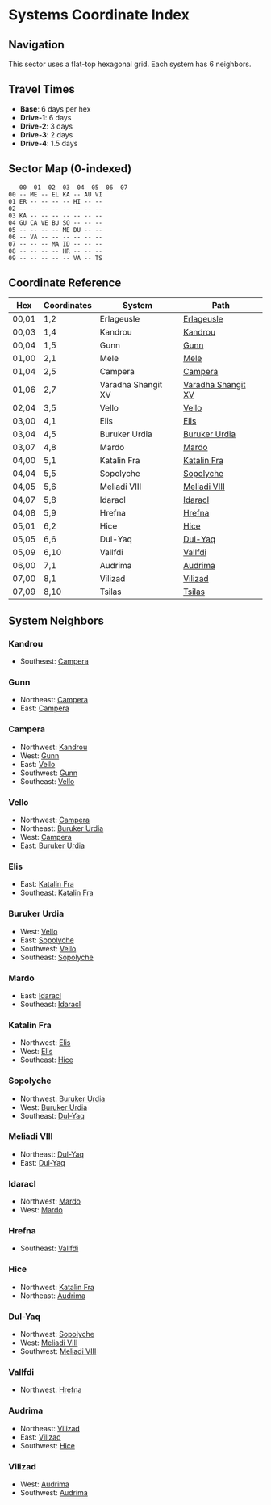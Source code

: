 # Systems Coordinate Index

## Navigation
This sector uses a flat-top hexagonal grid. Each system has 6 neighbors.

## Travel Times
- **Base**: 6 days per hex
- **Drive-1**: 6 days
- **Drive-2**: 3 days
- **Drive-3**: 2 days
- **Drive-4**: 1.5 days

## Sector Map (0-indexed)
```
   00  01  02  03  04  05  06  07
00 -- ME -- EL KA -- AU VI 
01 ER -- -- -- -- HI -- -- 
02 -- -- -- -- -- -- -- -- 
03 KA -- -- -- -- -- -- -- 
04 GU CA VE BU SO -- -- -- 
05 -- -- -- -- ME DU -- -- 
06 -- VA -- -- -- -- -- -- 
07 -- -- -- MA ID -- -- -- 
08 -- -- -- -- HR -- -- -- 
09 -- -- -- -- -- VA -- TS 
```

## Coordinate Reference

| Hex | Coordinates | System | Path |
|-----|-------------|--------|------|
| 00,01 | 1,2 | Erlageusle | [Erlageusle](systems/erlageusle/system--erlageusle.md) |
| 00,03 | 1,4 | Kandrou | [Kandrou](systems/kandrou/system--kandrou.md) |
| 00,04 | 1,5 | Gunn | [Gunn](systems/gunn/system--gunn.md) |
| 01,00 | 2,1 | Mele | [Mele](systems/mele/system--mele.md) |
| 01,04 | 2,5 | Campera | [Campera](systems/campera/system--campera.md) |
| 01,06 | 2,7 | Varadha Shangit XV | [Varadha Shangit XV](systems/varadha-shangit-xv/system--varadha-shangit-xv.md) |
| 02,04 | 3,5 | Vello | [Vello](systems/vello/system--vello.md) |
| 03,00 | 4,1 | Elis | [Elis](systems/elis/system--elis.md) |
| 03,04 | 4,5 | Buruker Urdia | [Buruker Urdia](systems/buruker-urdia/system--buruker-urdia.md) |
| 03,07 | 4,8 | Mardo | [Mardo](systems/mardo/system--mardo.md) |
| 04,00 | 5,1 | Katalin Fra | [Katalin Fra](systems/katalin-fra/system--katalin-fra.md) |
| 04,04 | 5,5 | Sopolyche | [Sopolyche](systems/sopolyche/system--sopolyche.md) |
| 04,05 | 5,6 | Meliadi VIII | [Meliadi VIII](systems/meliadi-viii/system--meliadi-viii.md) |
| 04,07 | 5,8 | Idaracl | [Idaracl](systems/idaracl/system--idaracl.md) |
| 04,08 | 5,9 | Hrefna | [Hrefna](systems/hrefna/system--hrefna.md) |
| 05,01 | 6,2 | Hice | [Hice](systems/hice/system--hice.md) |
| 05,05 | 6,6 | Dul-Yaq | [Dul-Yaq](systems/dul-yaq/system--dul-yaq.md) |
| 05,09 | 6,10 | Vallfdi | [Vallfdi](systems/vallfdi/system--vallfdi.md) |
| 06,00 | 7,1 | Audrima | [Audrima](systems/audrima/system--audrima.md) |
| 07,00 | 8,1 | Vilizad | [Vilizad](systems/vilizad/system--vilizad.md) |
| 07,09 | 8,10 | Tsilas | [Tsilas](systems/tsilas/system--tsilas.md) |

## System Neighbors

### Kandrou
- Southeast: [Campera](systems/campera/system--campera.md)

### Gunn
- Northeast: [Campera](systems/campera/system--campera.md)
- East: [Campera](systems/campera/system--campera.md)

### Campera
- Northwest: [Kandrou](systems/kandrou/system--kandrou.md)
- West: [Gunn](systems/gunn/system--gunn.md)
- East: [Vello](systems/vello/system--vello.md)
- Southwest: [Gunn](systems/gunn/system--gunn.md)
- Southeast: [Vello](systems/vello/system--vello.md)

### Vello
- Northwest: [Campera](systems/campera/system--campera.md)
- Northeast: [Buruker Urdia](systems/buruker-urdia/system--buruker-urdia.md)
- West: [Campera](systems/campera/system--campera.md)
- East: [Buruker Urdia](systems/buruker-urdia/system--buruker-urdia.md)

### Elis
- East: [Katalin Fra](systems/katalin-fra/system--katalin-fra.md)
- Southeast: [Katalin Fra](systems/katalin-fra/system--katalin-fra.md)

### Buruker Urdia
- West: [Vello](systems/vello/system--vello.md)
- East: [Sopolyche](systems/sopolyche/system--sopolyche.md)
- Southwest: [Vello](systems/vello/system--vello.md)
- Southeast: [Sopolyche](systems/sopolyche/system--sopolyche.md)

### Mardo
- East: [Idaracl](systems/idaracl/system--idaracl.md)
- Southeast: [Idaracl](systems/idaracl/system--idaracl.md)

### Katalin Fra
- Northwest: [Elis](systems/elis/system--elis.md)
- West: [Elis](systems/elis/system--elis.md)
- Southeast: [Hice](systems/hice/system--hice.md)

### Sopolyche
- Northwest: [Buruker Urdia](systems/buruker-urdia/system--buruker-urdia.md)
- West: [Buruker Urdia](systems/buruker-urdia/system--buruker-urdia.md)
- Southeast: [Dul-Yaq](systems/dul-yaq/system--dul-yaq.md)

### Meliadi VIII
- Northeast: [Dul-Yaq](systems/dul-yaq/system--dul-yaq.md)
- East: [Dul-Yaq](systems/dul-yaq/system--dul-yaq.md)

### Idaracl
- Northwest: [Mardo](systems/mardo/system--mardo.md)
- West: [Mardo](systems/mardo/system--mardo.md)

### Hrefna
- Southeast: [Vallfdi](systems/vallfdi/system--vallfdi.md)

### Hice
- Northwest: [Katalin Fra](systems/katalin-fra/system--katalin-fra.md)
- Northeast: [Audrima](systems/audrima/system--audrima.md)

### Dul-Yaq
- Northwest: [Sopolyche](systems/sopolyche/system--sopolyche.md)
- West: [Meliadi VIII](systems/meliadi-viii/system--meliadi-viii.md)
- Southwest: [Meliadi VIII](systems/meliadi-viii/system--meliadi-viii.md)

### Vallfdi
- Northwest: [Hrefna](systems/hrefna/system--hrefna.md)

### Audrima
- Northeast: [Vilizad](systems/vilizad/system--vilizad.md)
- East: [Vilizad](systems/vilizad/system--vilizad.md)
- Southwest: [Hice](systems/hice/system--hice.md)

### Vilizad
- West: [Audrima](systems/audrima/system--audrima.md)
- Southwest: [Audrima](systems/audrima/system--audrima.md)

